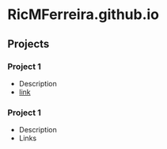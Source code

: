 # RicMFerreira.github.io

## Projects
### Project 1
- Description
- [link](https://github.com/RicMFerreira/Coursera-Data-Science-Capstone/tree/main)

### Project 1
- Description
- Links
